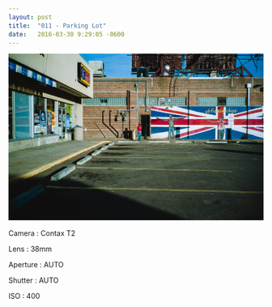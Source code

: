 ```yaml
---
layout: post
title:  "011 - Parking Lot"
date:   2016-03-30 9:29:05 -0600
---
```


![011 - Parking Lot](/photos/011.jpg)

Camera
: Contax T2

Lens
: 38mm

Aperture
: AUTO

Shutter
: AUTO

ISO
: 400
